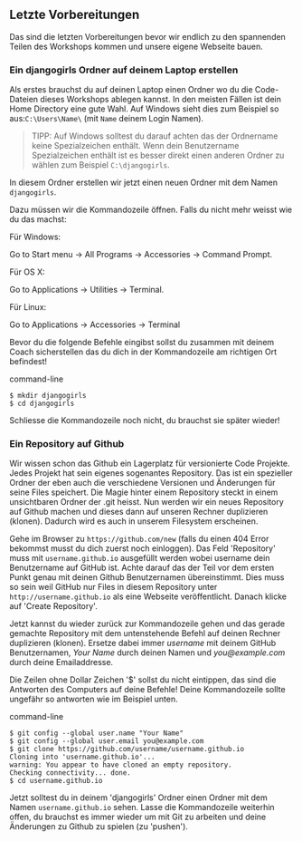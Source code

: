 ## Letzte Vorbereitungen
Das sind die letzten Vorbereitungen bevor wir endlich zu den spannenden Teilen des Workshops kommen und unsere eigene Webseite bauen.

### Ein djangogirls Ordner auf deinem Laptop erstellen

Als erstes brauchst du auf deinen Laptop einen Ordner wo du die Code-Dateien dieses Workshops ablegen kannst. In den meisten Fällen ist dein Home Directory eine gute Wahl. Auf Windows sieht dies zum Beispiel so aus:`C:\Users\Name\` \(mit `Name` deinem Login Namen\).

> TIPP: Auf Windows solltest du darauf achten das der Ordnername keine Spezialzeichen enthält. Wenn dein Benutzername Spezialzeichen enthält ist es besser direkt einen anderen Ordner zu wählen zum Beispiel `C:\djangogirls`.

In diesem Ordner erstellen wir jetzt einen neuen Ordner mit dem Namen `djangogirls`.

Dazu müssen wir die Kommandozeile öffnen. Falls du nicht mehr weisst wie du das machst:

Für Windows:

Go to Start menu → All Programs → Accessories → Command Prompt.

Für OS X:

Go to Applications → Utilities → Terminal.

Für Linux:

Go to Applications → Accessories → Terminal

Bevor du die folgende Befehle eingibst sollst du zusammen mit deinem Coach sicherstellen das du dich in der Kommandozeile am richtigen Ort befindest!

command-line

```
$ mkdir djangogirls
$ cd djangogirls
```

Schliesse die Kommandozeile noch nicht, du brauchst sie später wieder!

### Ein Repository auf Github

Wir wissen schon das Github ein Lagerplatz für versionierte Code Projekte. Jedes Projekt hat sein eigenes sogenantes Repository. Das ist ein spezieller Ordner der eben auch die verschiedene Versionen und Änderungen für seine Files speichert. Die Magie hinter einem Repository steckt in einem unsichtbaren Ordner der .git heisst.
Nun werden wir ein neues Repository auf Github machen und dieses dann auf unseren Rechner duplizieren (klonen). Dadurch wird es auch in unserem Filesystem erscheinen. 

Gehe im Browser zu `https://github.com/new` \(falls du einen 404 Error bekommst musst du dich zuerst noch einloggen\). Das Feld 'Repository' muss mit `username.github.io` ausgefüllt werden wobei username dein Benutzername auf GitHub ist. Achte darauf das der Teil vor dem ersten Punkt genau mit deinen Github Benutzernamen übereinstimmt. Dies muss so sein weil GitHub nur Files in diesem Repository unter `http://username.github.io` als eine Webseite veröffentlicht. Danach klicke auf 'Create Repository'.

Jetzt kannst du wieder zurück zur Kommandozeile gehen und das gerade gemachte Repository mit dem untenstehende Befehl auf deinen Rechner duplizieren (klonen). Ersetze dabei immer _username_ mit deinem GitHub Benutzernamen, _Your Name_ durch deinen Namen und _you@example.com_ durch deine Emailaddresse.

Die Zeilen ohne Dollar Zeichen '$' sollst du nicht eintippen, das sind die Antworten des Computers auf deine Befehle!
Deine Kommandozeile sollte ungefähr so antworten wie im Beispiel unten.

command-line

```
$ git config --global user.name "Your Name"
$ git config --global user.email you@example.com
$ git clone https://github.com/username/username.github.io
Cloning into 'username.github.io'...
warning: You appear to have cloned an empty repository.
Checking connectivity... done.
$ cd username.github.io
```

Jetzt solltest du in deinem 'djangogirls' Ordner einen Ordner mit dem Namen `username.github.io` sehen. Lasse die Kommandozeile weiterhin offen, du brauchst es immer wieder um mit Git zu arbeiten und deine Änderungen zu Github zu spielen (zu 'pushen').

